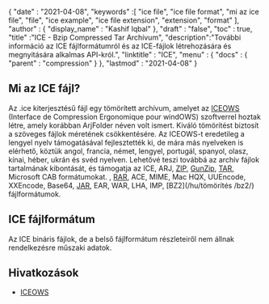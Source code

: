 {
  "date" : "2021-04-08",
  "keywords" :[ "ice file", "ice file format", "mi az ice file", "file", "ice example", "ice file extension", "extension", "format" ],
  "author" : {
    "display_name" : "Kashif Iqbal"
},
  "draft" : "false",
  "toc" : true,
  "title" :"ICE - Bzip Compressed Tar Archívum",
  "description":"További információ az ICE fájlformátumról és az ICE-fájlok létrehozására és megnyitására alkalmas API-król.",
  "linktitle" : "ICE",
  "menu" : {
    "docs" : {
      "parent" : "compression"
}
},
  "lastmod" : "2021-04-08"
}

## Mi az ICE fájl?

Az .ice kiterjesztésű fájl egy tömörített archívum, amelyet az [ICEOWS](http://www.iceows.com/index.html) (Interface de Compression Ergonomique pour windOWS) szoftverrel hoztak létre, amely korábban ArjFolder néven volt ismert. Kiváló tömörítést biztosít a szöveges fájlok méretének csökkentésére. Az ICEOWS-t eredetileg a lengyel nyelv támogatásával fejlesztették ki, de mára más nyelveken is elérhető, köztük angol, francia, német, lengyel, portugál, spanyol, olasz, kínai, héber, ukrán és svéd nyelven. Lehetővé teszi továbbá az archív fájlok tartalmának kibontását, és támogatja az ICE, ARJ, [ZIP](/hu/compression/zip/), [GunZip](/hu/compression/gz/), [TAR](/hu/compression/tar/), Microsoft CAB formátumokat. , [RAR](/hu/tömörítés/rar/), ACE, MIME, Mac HQX, UUEncode, XXEncode, Base64, [JAR](/hu/programming/jar/), EAR, WAR, LHA, IMP, [BZ2](/hu/tömörítés /bz2/) fájlformátumok.

## ICE fájlformátum

Az ICE bináris fájlok, de a belső fájlformátum részleteiről nem állnak rendelkezésre műszaki adatok.

## Hivatkozások

* [ICEOWS](http://www.iceows.com/index.html)


